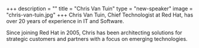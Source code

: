 +++
description = ""
title = "Chris Van Tuin"
type = "new-speaker"
image = "chris-van-tuin.jpg"
+++
Chris Van Tuin, Chief Technologist at Red Hat, has over 20 years of experience in IT and
Software.

Since joining Red Hat in 2005, Chris has been architecting solutions for strategic
customers and partners with a focus on emerging technologies.